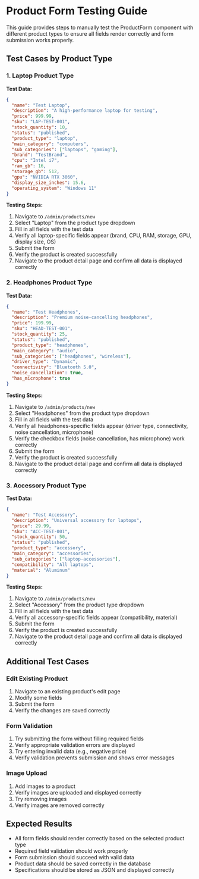 # Product Form Testing Guide

This guide provides steps to manually test the ProductForm component with different product types to ensure all fields render correctly and form submission works properly.

## Test Cases by Product Type

### 1. Laptop Product Type

**Test Data:**
```json
{
  "name": "Test Laptop",
  "description": "A high-performance laptop for testing",
  "price": 999.99,
  "sku": "LAP-TEST-001",
  "stock_quantity": 10,
  "status": "published",
  "product_type": "laptop",
  "main_category": "computers",
  "sub_categories": ["laptops", "gaming"],
  "brand": "TestBrand",
  "cpu": "Intel i7",
  "ram_gb": 16,
  "storage_gb": 512,
  "gpu": "NVIDIA RTX 3060",
  "display_size_inches": 15.6,
  "operating_system": "Windows 11"
}
```

**Testing Steps:**
1. Navigate to `/admin/products/new`
2. Select "Laptop" from the product type dropdown
3. Fill in all fields with the test data
4. Verify all laptop-specific fields appear (brand, CPU, RAM, storage, GPU, display size, OS)
5. Submit the form
6. Verify the product is created successfully
7. Navigate to the product detail page and confirm all data is displayed correctly

### 2. Headphones Product Type

**Test Data:**
```json
{
  "name": "Test Headphones",
  "description": "Premium noise-cancelling headphones",
  "price": 199.99,
  "sku": "HEAD-TEST-001",
  "stock_quantity": 25,
  "status": "published",
  "product_type": "headphones",
  "main_category": "audio",
  "sub_categories": ["headphones", "wireless"],
  "driver_type": "Dynamic",
  "connectivity": "Bluetooth 5.0",
  "noise_cancellation": true,
  "has_microphone": true
}
```

**Testing Steps:**
1. Navigate to `/admin/products/new`
2. Select "Headphones" from the product type dropdown
3. Fill in all fields with the test data
4. Verify all headphones-specific fields appear (driver type, connectivity, noise cancellation, microphone)
5. Verify the checkbox fields (noise cancellation, has microphone) work correctly
6. Submit the form
7. Verify the product is created successfully
8. Navigate to the product detail page and confirm all data is displayed correctly

### 3. Accessory Product Type

**Test Data:**
```json
{
  "name": "Test Accessory",
  "description": "Universal accessory for laptops",
  "price": 29.99,
  "sku": "ACC-TEST-001",
  "stock_quantity": 50,
  "status": "published",
  "product_type": "accessory",
  "main_category": "accessories",
  "sub_categories": ["laptop-accessories"],
  "compatibility": "All laptops",
  "material": "Aluminum"
}
```

**Testing Steps:**
1. Navigate to `/admin/products/new`
2. Select "Accessory" from the product type dropdown
3. Fill in all fields with the test data
4. Verify all accessory-specific fields appear (compatibility, material)
5. Submit the form
6. Verify the product is created successfully
7. Navigate to the product detail page and confirm all data is displayed correctly

## Additional Test Cases

### Edit Existing Product
1. Navigate to an existing product's edit page
2. Modify some fields
3. Submit the form
4. Verify the changes are saved correctly

### Form Validation
1. Try submitting the form without filling required fields
2. Verify appropriate validation errors are displayed
3. Try entering invalid data (e.g., negative price)
4. Verify validation prevents submission and shows error messages

### Image Upload
1. Add images to a product
2. Verify images are uploaded and displayed correctly
3. Try removing images
4. Verify images are removed correctly

## Expected Results
- All form fields should render correctly based on the selected product type
- Required field validation should work properly
- Form submission should succeed with valid data
- Product data should be saved correctly in the database
- Specifications should be stored as JSON and displayed correctly
